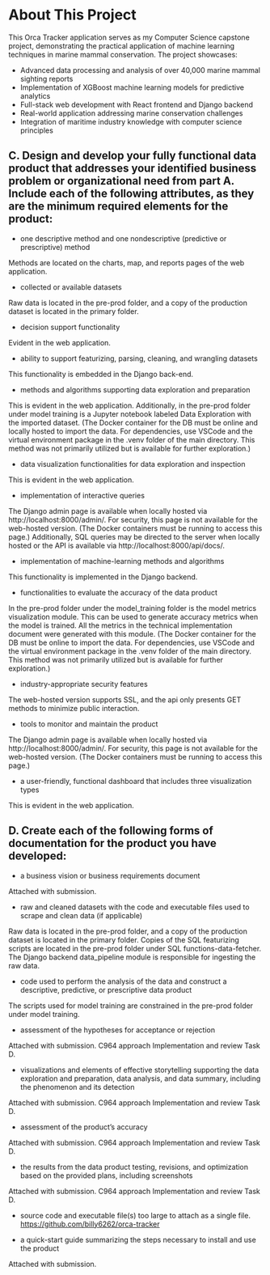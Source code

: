 # About This Project

This Orca Tracker application serves as my Computer Science capstone project, demonstrating the practical application of machine learning techniques in marine mammal conservation. The project showcases:

- Advanced data processing and analysis of over 40,000 marine mammal sighting reports
- Implementation of XGBoost machine learning models for predictive analytics
- Full-stack web development with React frontend and Django backend
- Real-world application addressing marine conservation challenges
- Integration of maritime industry knowledge with computer science principles

## C. Design and develop your fully functional data product that addresses your identified business problem or organizational need from part A. Include each of the following attributes, as they are the minimum required elements for the product:

- one descriptive method and one nondescriptive (predictive or prescriptive) method

Methods are located on the charts, map, and reports pages of the web application.

- collected or available datasets

Raw data is located in the pre-prod folder, and a copy of the production dataset is located in the primary folder.

- decision support functionality

Evident in the web application.

- ability to support featurizing, parsing, cleaning, and wrangling datasets

This functionality is embedded in the Django back-end.

- methods and algorithms supporting data exploration and preparation

This is evident in the web application. Additionally, in the pre-prod folder under model training is a Jupyter notebook labeled Data Exploration with the imported dataset. (The Docker container for the DB must be online and locally hosted to import the data. For dependencies, use VSCode and the virtual environment package in the .venv folder of the main directory. This method was not primarily utilized but is available for further exploration.)

- data visualization functionalities for data exploration and inspection

This is evident in the web application.

- implementation of interactive queries

The Django admin page is available when locally hosted via http://localhost:8000/admin/. For security, this page is not available for the web-hosted version. (The Docker containers must be running to access this page.)
Additionally, SQL queries may be directed to the server when locally hosted or the API is available via http://localhost:8000/api/docs/.

- implementation of machine-learning methods and algorithms

This functionality is implemented in the Django backend.

- functionalities to evaluate the accuracy of the data product

In the pre-prod folder under the model_training folder is the model metrics visualization module. This can be used to generate accuracy metrics when the model is trained. All the metrics in the technical implementation document were generated with this module. (The Docker container for the DB must be online to import the data. For dependencies, use VSCode and the virtual environment package in the .venv folder of the main directory. This method was not primarily utilized but is available for further exploration.)

- industry-appropriate security features

The web-hosted version supports SSL, and the api only presents GET methods to minimize public interaction.

- tools to monitor and maintain the product

The Django admin page is available when locally hosted via http://localhost:8000/admin/. For security, this page is not available for the web-hosted version. (The Docker containers must be running to access this page.)

- a user-friendly, functional dashboard that includes three visualization types

This is evident in the web application.

## D. Create each of the following forms of documentation for the product you have developed:

- a business vision or business requirements document

Attached with submission.

- raw and cleaned datasets with the code and executable files used to scrape and clean data (if applicable)

Raw data is located in the pre-prod folder, and a copy of the production dataset is located in the primary folder. Copies of the SQL featurizing scripts are located in the pre-prod folder under SQL functions-data-fetcher. The Django backend data_pipeline module is responsible for ingesting the raw data.

- code used to perform the analysis of the data and construct a descriptive, predictive, or prescriptive data product

The scripts used for model training are constrained in the pre-prod folder under model training.

- assessment of the hypotheses for acceptance or rejection

Attached with submission. C964 approach Implementation and review Task D.

- visualizations and elements of effective storytelling supporting the data exploration and preparation, data analysis, and data summary, including the phenomenon and its detection

Attached with submission. C964 approach Implementation and review Task D.

- assessment of the product’s accuracy

Attached with submission. C964 approach Implementation and review Task D.

- the results from the data product testing, revisions, and optimization based on the provided plans, including screenshots

Attached with submission. C964 approach Implementation and review Task D.

- source code and executable file(s)
  too large to attach as a single file.
  https://github.com/billy6262/orca-tracker

- a quick-start guide summarizing the steps necessary to install and use the product

Attached with submission.
